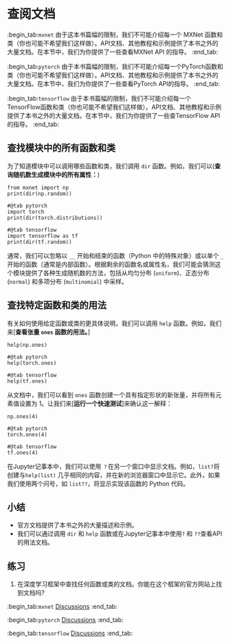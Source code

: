 # 查阅文档
:begin_tab:`mxnet`
由于这本书篇幅的限制，我们不可能介绍每一个 MXNet 函数和类（你也可能不希望我们这样做）。API文档、其他教程和示例提供了本书之外的大量文档。在本节中，我们为你提供了一些查看MXNet API 的指导。
:end_tab:

:begin_tab:`pytorch`
由于本书篇幅的限制，我们不可能介绍每一个PyTorch函数和类（你也可能不希望我们这样做）。API文档、其他教程和示例提供了本书之外的大量文档。在本节中，我们为你提供了一些查看PyTorch API的指导。
:end_tab:

:begin_tab:`tensorflow`
由于本书篇幅的限制，我们不可能介绍每一个TensorFlow函数和类（你也可能不希望我们这样做）。API文档、其他教程和示例提供了本书之外的大量文档。在本节中，我们为你提供了一些查TensorFlow API的指导。
:end_tab:

## 查找模块中的所有函数和类

为了知道模块中可以调用哪些函数和类，我们调用 `dir` 函数。例如，我们可以(**查询随机数生成模块中的所有属性：**)

```{.python .input  n=1}
from mxnet import np
print(dir(np.random))
```

```{.python .input  n=1}
#@tab pytorch
import torch
print(dir(torch.distributions))
```

```{.python .input  n=1}
#@tab tensorflow
import tensorflow as tf
print(dir(tf.random))
```

通常，我们可以忽略以 `__` 开始和结束的函数（Python 中的特殊对象）或以单个 `_` 开始的函数（通常是内部函数）。根据剩余的函数名或属性名，我们可能会猜测这个模块提供了各种生成随机数的方法，包括从均匀分布 (`uniform`)、正态分布 (`normal`) 和多项分布 (`multinomial`) 中采样。

## 查找特定函数和类的用法

有关如何使用给定函数或类的更具体说明，我们可以调用 `help` 函数。例如，我们来[**查看张量 `ones` 函数的用法。**]

```{.python .input}
help(np.ones)
```

```{.python .input}
#@tab pytorch
help(torch.ones)
```

```{.python .input}
#@tab tensorflow
help(tf.ones)
```

从文档中，我们可以看到 `ones` 函数创建一个具有指定形状的新张量，并将所有元素值设置为 1。让我们来[**运行一个快速测试**]来确认这一解释：

```{.python .input}
np.ones(4)
```

```{.python .input}
#@tab pytorch
torch.ones(4)
```

```{.python .input}
#@tab tensorflow
tf.ones(4)
```

在Jupyter记事本中，我们可以使用 `？`在另一个窗口中显示文档。例如，`list?`将创建与`help(list)` 几乎相同的内容，并在新的浏览器窗口中显示它。此外，如果我们使用两个问号，如 `list??`，将显示实现该函数的 Python 代码。

## 小结

* 官方文档提供了本书之外的大量描述和示例。
* 我们可以通过调用 `dir` 和 `help` 函数或在Jupyter记事本中使用`?` 和 `??`查看API的用法文档。

## 练习

1. 在深度学习框架中查找任何函数或类的文档。你能在这个框架的官方网站上找到文档吗?

:begin_tab:`mxnet`
[Discussions](https://discuss.d2l.ai/t/1764)
:end_tab:

:begin_tab:`pytorch`
[Discussions](https://discuss.d2l.ai/t/1765)
:end_tab:

:begin_tab:`tensorflow`
[Discussions](https://discuss.d2l.ai/t/1763)
:end_tab:
